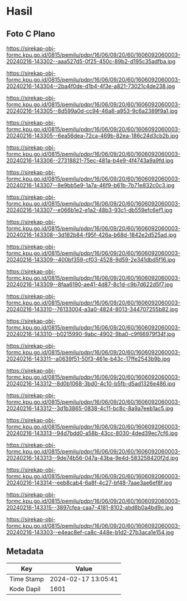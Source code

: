 # Hasil

## Foto C Plano

https://sirekap-obj-formc.kpu.go.id/0815/pemilu/pdpr/16/06/09/20/60/1606092060003-20240216-143302--aaa527d5-0f25-450c-89b2-d195c35adfba.jpg

https://sirekap-obj-formc.kpu.go.id/0815/pemilu/pdpr/16/06/09/20/60/1606092060003-20240216-143304--2ba4f0de-d1b4-4f3e-a821-73021c4de238.jpg

https://sirekap-obj-formc.kpu.go.id/0815/pemilu/pdpr/16/06/09/20/60/1606092060003-20240216-143305--8d599a0d-cc94-46a8-a953-9c6a2389f9a1.jpg

https://sirekap-obj-formc.kpu.go.id/0815/pemilu/pdpr/16/06/09/20/60/1606092060003-20240216-143305--6ea56dea-72ca-469b-82ea-186c24d3cb2b.jpg

https://sirekap-obj-formc.kpu.go.id/0815/pemilu/pdpr/16/06/09/20/60/1606092060003-20240216-143306--27318821-75ec-481a-b4e9-4f4743a9a9fd.jpg

https://sirekap-obj-formc.kpu.go.id/0815/pemilu/pdpr/16/06/09/20/60/1606092060003-20240216-143307--8e9bb5e9-1a7a-46f9-b61b-7b71e832c0c3.jpg

https://sirekap-obj-formc.kpu.go.id/0815/pemilu/pdpr/16/06/09/20/60/1606092060003-20240216-143307--e066b1e2-e1a2-48b3-93c1-db559efc6ef1.jpg

https://sirekap-obj-formc.kpu.go.id/0815/pemilu/pdpr/16/06/09/20/60/1606092060003-20240216-143308--3d182b84-f95f-426a-b68d-1842e2d525ad.jpg

https://sirekap-obj-formc.kpu.go.id/0815/pemilu/pdpr/16/06/09/20/60/1606092060003-20240216-143309--400bf359-cf03-4528-9d59-2e341dbd5f16.jpg

https://sirekap-obj-formc.kpu.go.id/0815/pemilu/pdpr/16/06/09/20/60/1606092060003-20240216-143309--8faa6190-ae41-4d87-8c1d-c9b7d622d5f7.jpg

https://sirekap-obj-formc.kpu.go.id/0815/pemilu/pdpr/16/06/09/20/60/1606092060003-20240216-143310--76133004-a3a0-4824-8013-344707255b82.jpg

https://sirekap-obj-formc.kpu.go.id/0815/pemilu/pdpr/16/06/09/20/60/1606092060003-20240216-143310--b0215990-9abc-4902-9ba0-c9f66979f34f.jpg

https://sirekap-obj-formc.kpu.go.id/0815/pemilu/pdpr/16/06/09/20/60/1606092060003-20240216-143311--a0639f51-50f3-461e-b43c-17ffe2543b9b.jpg

https://sirekap-obj-formc.kpu.go.id/0815/pemilu/pdpr/16/06/09/20/60/1606092060003-20240216-143312--8d0b1068-3bd0-4c10-b5fb-d5ad1326e486.jpg

https://sirekap-obj-formc.kpu.go.id/0815/pemilu/pdpr/16/06/09/20/60/1606092060003-20240216-143312--3d1b3865-0838-4c11-bc8c-8a9a7eeb1ac5.jpg

https://sirekap-obj-formc.kpu.go.id/0815/pemilu/pdpr/16/06/09/20/60/1606092060003-20240216-143313--94d7bdd0-a58b-43cc-8030-4ded39ec7cf6.jpg

https://sirekap-obj-formc.kpu.go.id/0815/pemilu/pdpr/16/06/09/20/60/1606092060003-20240216-143313--9de74b56-047a-43ba-9e4d-583258420f2d.jpg

https://sirekap-obj-formc.kpu.go.id/0815/pemilu/pdpr/16/06/09/20/60/1606092060003-20240216-143314--eeb8cab4-6a8f-4c27-bf48-7aae3ae6ef8f.jpg

https://sirekap-obj-formc.kpu.go.id/0815/pemilu/pdpr/16/06/09/20/60/1606092060003-20240216-143315--3897cfea-caa7-4181-8102-abd8b0a4bd9c.jpg

https://sirekap-obj-formc.kpu.go.id/0815/pemilu/pdpr/16/06/09/20/60/1606092060003-20240216-143303--e4eac8ef-ca8c-448e-b1d2-27b3aca1e154.jpg


## Metadata

| Key        | Value               |
| ---------- | ------------------- |
| Time Stamp | 2024-02-17 13:05:41 |
| Kode Dapil | 1601                |



